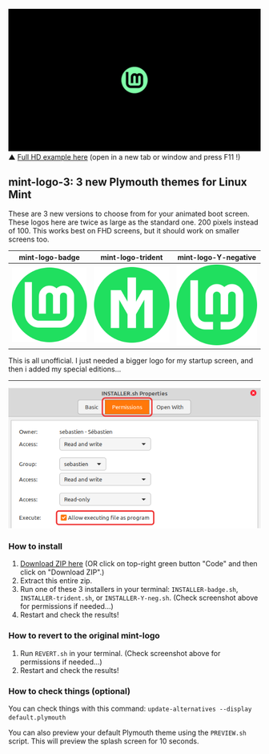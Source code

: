 ![Preview](badge-preview.gif)
▲ [Full HD example here](https://raw.githubusercontent.com/SebastJava/plymouth-theme-mint-3/main/badge-preview.gif) (open in a new tab or window and press F11 !)

## mint-logo-3: 3 new Plymouth themes for Linux Mint
These are 3 new versions to choose from for your animated boot screen. These logos here are twice as large as the standard one. 200 pixels instead of 100. This works best on FHD screens, but it should work on smaller screens too.


| mint-logo-badge  | mint-logo-trident | mint-logo-Y-negative  |
| ------------- | ------------- | ------------- |
| ![badge](sources/badge-src.svg) | ![trident](sources/trident-src.svg) | ![Y-negative](sources/Y-negative-src.svg) |

This is all unofficial. I just needed a bigger logo for my startup screen, and then i added my special editions...

---

![Permissions-howto](Permissions-program.png)

### How to install
1. [Download ZIP here](https://github.com/SebastJava/plymouth-theme-mint-3/archive/refs/heads/main.zip) (OR click on top-right green button "Code" and then click on "Download ZIP".)
1. Extract this entire zip.
1. Run one of these 3 installers in your terminal: `INSTALLER-badge.sh`, `INSTALLER-trident.sh`, or `INSTALLER-Y-neg.sh`. (Check screenshot above for permissions if needed...)
1. Restart and check the results!

### How to revert to the original mint-logo
1. Run `REVERT.sh` in your terminal. (Check screenshot above for permissions if needed...)
1. Restart and check the results!

### How to check things (optional)
You can check things with this command:
`update-alternatives --display default.plymouth`

You can also preview your default Plymouth theme using the `PREVIEW.sh` script. This will preview the splash screen for 10 seconds.
